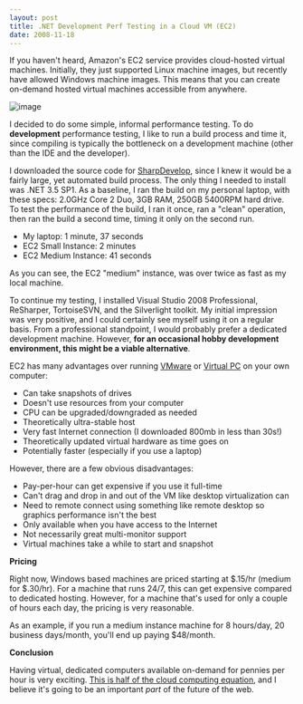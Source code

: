 ```yaml
---
layout: post
title: .NET Development Perf Testing in a Cloud VM (EC2)
date: 2008-11-18
---
```


If you haven't heard, Amazon's EC2 service provides cloud-hosted virtual machines. Initially, they just supported Linux machine images, but recently have allowed Windows machine images. This means that you can create on-demand hosted virtual machines accessible from anywhere.

![image](image3.png) 

I decided to do some simple, informal performance testing. To do **development** performance testing, I like to run a build process and time it, since compiling is typically the bottleneck on a development machine (other than the IDE and the developer).

I downloaded the source code for [SharpDevelop](http://www.icsharpcode.net/OpenSource/SD/), since I knew it would be a fairly large, yet automated build process. The only thing I needed to install was .NET 3.5 SP1. As a baseline, I ran the build on my personal laptop, with these specs: 2.0GHz Core 2 Duo, 3GB RAM, 250GB 5400RPM hard drive. To test the performance of the build, I ran it once, ran a "clean" operation, then ran the build a second time, timing it only on the second run.

* My laptop: 1 minute, 37 seconds
* EC2 Small Instance: 2 minutes
* EC2 Medium Instance: 41 seconds 

As you can see, the EC2 "medium" instance, was over twice as fast as my local machine.

To continue my testing, I installed Visual Studio 2008 Professional, ReSharper, TortoiseSVN, and the Silverlight toolkit. My initial impression was very positive, and I could certainly see myself using it on a regular basis. From a professional standpoint, I would probably prefer a dedicated development machine. However, **for an occasional hobby development environment, this might be a viable alternative**.

EC2 has many advantages over running [VMware](http://www.vmware.com) or [Virtual PC](http://en.wikipedia.org/wiki/Microsoft_Virtual_PC) on your own computer:

* Can take snapshots of drives
* Doesn't use resources from your computer
* CPU can be upgraded/downgraded as needed
* Theoretically ultra-stable host
* Very fast Internet connection (I downloaded 800mb in less than 30s!)
* Theoretically updated virtual hardware as time goes on
* Potentially faster (especially if you use a laptop) 

However, there are a few obvious disadvantages:

* Pay-per-hour can get expensive if you use it full-time
* Can't drag and drop in and out of the VM like desktop virtualization can
* Need to remote connect using something like remote desktop so graphics performance isn't the best
* Only available when you have access to the Internet
* Not necessarily great multi-monitor support
* Virtual machines take a while to start and snapshot 

**Pricing**

Right now, Windows based machines are priced starting at $.15/hr (medium for $.30/hr). For a machine that runs 24/7, this can get expensive compared to dedicated hosting. However, for a machine that's used for only a couple of hours each day, the pricing is very reasonable.

As an example, if you run a medium instance machine for 8 hours/day, 20 business days/month, you'll end up paying $48/month.

**Conclusion**

Having virtual, dedicated computers available on-demand for pennies per hour is very exciting. [This is half of the cloud computing equation](http://www.ytechie.com/2008/11/cloud-computing-and-azure-right-for-your-site/), and I believe it's going to be an important _part_ of the future of the web.